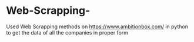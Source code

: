 # Web-Scrapping-
Used Web Scrapping methods on https://www.ambitionbox.com/ in python to get the data of all the companies in proper form
